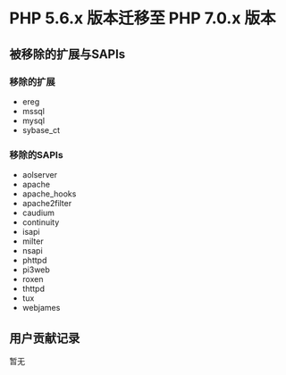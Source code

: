 # PHP 5.6.x 版本迁移至 PHP 7.0.x 版本
## 被移除的扩展与SAPIs
### 移除的扩展
- ereg
- mssql
- mysql
- sybase_ct

### 移除的SAPIs 
- aolserver
- apache
- apache_hooks
- apache2filter
- caudium
- continuity
- isapi
- milter
- nsapi
- phttpd
- pi3web
- roxen
- thttpd
- tux
- webjames



## 用户贡献记录
暂无

